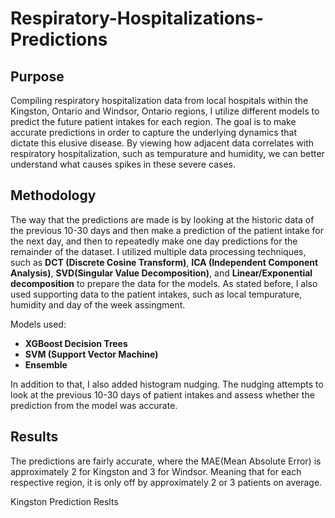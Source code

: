 # Respiratory-Hospitalizations-Predictions

## Purpose
Compiling respiratory hospitalization data from local hospitals within the Kingston, Ontario and Windsor, Ontario regions, I utilize different models to predict the future patient intakes for each region. The goal is to make accurate predictions in order to capture the underlying dynamics that dictate this elusive disease. By viewing how adjacent data correlates with respiratory hospitalization, such as tempurature and humidity, we can better understand what causes spikes in these severe cases.

## Methodology
The way that the predictions are made is by looking at the historic data of the previous 10-30 days and then make a prediction of the patient intake for the next day, and then to repeatedly make one day predictions for the remainder of the dataset. I utilized multiple data processing techniques, such as **DCT (Discrete Cosine Transform)**, **ICA (Independent Component Analysis)**, **SVD(Singular Value Decomposition)**, and **Linear/Exponential decomposition** to prepare the data for the models. As stated before, I also used supporting data to the patient intakes, such as local tempurature, humidity and day of the week assingment.

Models used:
* **XGBoost Decision Trees**
* **SVM (Support Vector Machine)**
* **Ensemble**

In addition to that, I also added histogram nudging. The nudging attempts to look at the previous 10-30 days of patient intakes and assess whether the prediction from the model was accurate. 

## Results
The predictions are fairly accurate, where the MAE(Mean Absolute Error) is approximately 2 for Kingston and 3 for Windsor. Meaning that for each respective region, it is only off by approximately 2 or 3 patients on average.

Kingston Prediction Reslts

